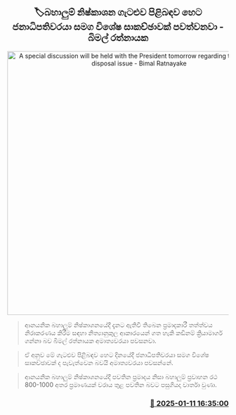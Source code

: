 <p align='center'><b><h2 align='center' title='A special discussion will be held with the President tomorrow regarding the container disposal issue - Bimal Ratnayake'>🏷බහාලුම් නිෂ්කා​ශන ගැටළුව පිළිබඳව හෙට ජනාධිපතිවරයා සමග විශේෂ සාකච්ඡාවක් පවත්වනවා - බිමල් රත්නායක</h2></b></p>
<p align='center'><img src='https://helakuru.sgp1.cdn.digitaloceanspaces.com/esana/images/lib/orugodawatta-container.jpg' width='600' alt='A special discussion will be held with the President tomorrow regarding the container disposal issue - Bimal Ratnayake'></p>

> ආනයනික බහාලුම් නිෂ්කා​ශනයේදී දැනට ඇතිවී තිබෙන ප්‍රමාදකාරී තත්ත්වය නිරාකරණය කිරීම සඳහා නිත්‍යානුකුල ආකාරයෙන් ගත හැකි කඩිනම් ක්‍රියාමාර්ග ගන්නා බව බිමල් රත්නායක අමාත්‍යවරයා පවසනවා.

> ඒ අනුව මේ ගැටළුව පිළිබඳව හෙට දිනයේදී ජනාධිපතිවරයා සමග විශේෂ සාකච්ඡාවක් ද පැවැත්වෙන බවයි අමාත්‍යවරයා පවසන්නේ.

> ආනයනික බහාලුම් නිෂ්කා​ශනයේදී පවතින ප්‍රමාදය නිසා බහාලුම් ප්‍රවාහන රථ 800-1000 අතර ප්‍රමාණයක් වරාය තුළ පවතින බවට පසුගියදා වාර්තා වුණා.



<h3 align='right'><a href='https://www.helakuru.lk/esana/p/106529/'>📅 2025-01-11 16:35:00</a></h3>
